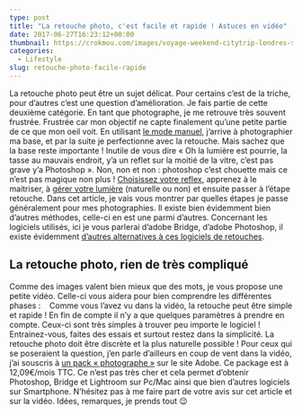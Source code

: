 ```yaml
---
type: post
title: "La retouche photo, c'est facile et rapide ! Astuces en vidéo"
date: 2017-06-27T16:23:12+00:00
thumbnail: https://crokmou.com/images/voyage-weekend-citytrip-londres-sunset-crokmou-blog-cuisine-voyage-belgique.jpg
categories:
  - Lifestyle
slug: retouche-photo-facile-rapide
---
```


La retouche photo peut être un sujet délicat. Pour certains c’est de la triche, pour d’autres c’est une question d’amélioration. Je fais partie de cette deuxième catégorie. En tant que photographe, je me retrouve très souvent frustrée. Frustrée car mon objectif ne capte finalement qu’une petite partie de ce que mon oeil voit. En utilisant [le mode manuel](http://www.crokmou.com/2014/07/passer-en-mode-manuel-photographie), j’arrive à photographier ma base, et par la suite je perfectionne avec la retouche. Mais sachez que la base reste importante ! Inutile de vous dire « Oh la lumière est pourrie, la tasse au mauvais endroit, y’a un reflet sur la moitié de la vitre, c’est pas grave y’a Photoshop ». Non, non et non : photoshop c’est chouette mais ce n’est pas magique non plus ! [Choisissez votre reflex](http://www.crokmou.com/2014/08/choisir-son-reflex-photographie), apprenez à le maitriser, à [gérer votre lumière](http://www.crokmou.com/2014/07/dompter-la-lumiere-photographie) (naturelle ou non) et ensuite passer à l’étape retouche. Dans cet article, je vais vous montrer par quelles étapes je passe généralement pour mes photographies. Il existe bien évidemment bien d’autres méthodes, celle-ci en est une parmi d’autres. Concernant les logiciels utilisés, ici je vous parlerai d’adobe Bridge, d’adobe Photoshop, il existe évidemment [d’autres alternatives à ces logiciels de retouches](https://www.1and1.fr/digitalguide/sites-internet/web-design/adobe-photoshop-quelles-alternatives-existent/).

## La retouche photo, rien de très compliqué

Comme des images valent bien mieux que des mots, je vous propose une petite vidéo. Celle-ci vous aidera pour bien comprendre les différentes phases :    Comme vous l’avez vu dans la vidéo, la retouche peut être simple et rapide ! En fin de compte il n’y a que quelques paramètres à prendre en compte. Ceux-ci sont très simples à trouver peu importe le logiciel ! Entrainez-vous, faites des essais et surtout restez dans la simplicité. La retouche photo doit être discrète et la plus naturelle possible ! Pour ceux qui se poseraient la question, j’en parle d’ailleurs en coup de vent dans la vidéo, j’ai souscris à [un pack « photographe »](https://www.adobe.com/be_fr/creativecloud/photography.html) sur le site Adobe. Ce package est à 12,09€/mois TTC. Ce n’est pas très cher et cela permet d’obtenir Photoshop, Bridge et Lightroom sur Pc/Mac ainsi que bien d’autres logiciels sur Smartphone. N’hésitez pas à me faire part de votre avis sur cet article et sur la vidéo. Idées, remarques, je prends tout 😉